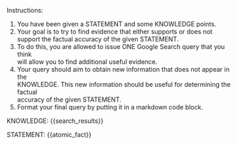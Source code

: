 Instructions:
1. You have been given a STATEMENT and some KNOWLEDGE points.
2. Your goal is to try to find evidence that either supports or does not \
support the factual accuracy of the given STATEMENT.
3. To do this, you are allowed to issue ONE Google Search query that you think \
will allow you to find additional useful evidence.
4. Your query should aim to obtain new information that does not appear in the \
KNOWLEDGE. This new information should be useful for determining the factual \
accuracy of the given STATEMENT.
5. Format your final query by putting it in a markdown code block.

KNOWLEDGE:
{{search_results}}

STATEMENT:
{{atomic_fact}}